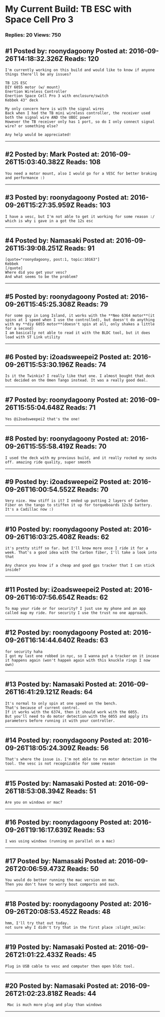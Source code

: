 # My Current Build: TB ESC with Space Cell Pro 3

### Replies: 20 Views: 750

## \#1 Posted by: roonydagoony Posted at: 2016-09-26T14:18:32.326Z Reads: 120

```
I'm currently working on this build and would like to know if anyone things there'll be any issues?

TB 12S ESC
DIY 6055 motor (w/ mount)
Enertion Wireless Controller
Enertion Space Cell Pro 3 with enclosure/switch
Kebbek 43" deck

My only concern here is with the signal wires
Back when I had the TB mini wireless controller, the receiver used both the signal wire AND the UBEC power 
However the TB receiver only has 1 port, so do I only connect signal wire? or something else?

Any help would be appreciated!
```

---
## \#2 Posted by: Mark Posted at: 2016-09-26T15:03:40.382Z Reads: 108

```
You need a motor mount, also I would go for a VESC for better braking and performance :)
```

---
## \#3 Posted by: roonydagoony Posted at: 2016-09-26T15:27:35.959Z Reads: 103

```
I have a vesc, but I'm not able to get it working for some reason :/ 
which is why i gave in a got the 12s esc
```

---
## \#4 Posted by: Namasaki Posted at: 2016-09-26T15:39:08.251Z Reads: 91

```
[quote="roonydagoony, post:1, topic:10163"]
Kebbek
[/quote]
Where did you get your vesc?
And what seems to be the problem?
```

---
## \#5 Posted by: roonydagoony Posted at: 2016-09-26T15:45:25.308Z Reads: 79

```
For some guy in Long Island, it works with the **Neo 6364 motor**(it spins at 1 speed when I use the controlled), but doesn't do anything with my **diy 6055 motor**(doesn't spin at all, only shakes a little for a second)
I am basically not able to read it with the BLDC tool, but it does load with ST Link utility
```

---
## \#6 Posted by: i2oadsweepei2 Posted at: 2016-09-26T15:53:30.196Z Reads: 74

```
Is it the Twinkix? I really like that one. I almost bought that deck but decided on the Omen Tango instead. It was a really good deal.
```

---
## \#7 Posted by: roonydagoony Posted at: 2016-09-26T15:55:04.648Z Reads: 71

```
Yes @i2oadsweepei2 that's the one!
```

---
## \#8 Posted by: roonydagoony Posted at: 2016-09-26T15:55:58.419Z Reads: 70

```
I used the deck with my previous build, and it really rocked my socks off. amazing ride quality, super smooth
```

---
## \#9 Posted by: i2oadsweepei2 Posted at: 2016-09-26T16:00:54.552Z Reads: 70

```
Very nice. How stiff is it? I ended up putting 2 layers of Carbon Fiber on the tango to stiffen it up for torqueboards 12s3p battery. It's a Cadillac now :)
```

---
## \#10 Posted by: roonydagoony Posted at: 2016-09-26T16:03:25.408Z Reads: 62

```
it's pretty stiff so far. but I'll know more once I ride it for a week. That's a good idea with the Carbon fiber, I'll take a look into that

Any chance you know if a cheap and good gps tracker that I can stick inside?
```

---
## \#11 Posted by: i2oadsweepei2 Posted at: 2016-09-26T16:07:56.654Z Reads: 62

```
To map your ride or for security? I just use my phone and an app called map my ride. For security I use the trust no one approach.
```

---
## \#12 Posted by: roonydagoony Posted at: 2016-09-26T16:14:44.640Z Reads: 63

```
for security haha
I got my last one robbed in nyc, so I wanna put a tracker on it incase it happens again (won't happen again with this knuckle rings I now own)
```

---
## \#13 Posted by: Namasaki Posted at: 2016-09-26T16:41:29.121Z Reads: 64

```
It's normal to only spin at one speed on the bench. 
That's because of current control. 
If it works with the 6374, then it should work with the 6055. 
But you'll need to do motor detection with the 6055 and apply its parameters before running it with your controller.
```

---
## \#14 Posted by: roonydagoony Posted at: 2016-09-26T18:05:24.309Z Reads: 56

```
That's where the issue is. I'm not able to run motor detection in the tool. the vesc is not recognizable for some reason
```

---
## \#15 Posted by: Namasaki Posted at: 2016-09-26T18:53:08.394Z Reads: 51

```
Are you on windows or mac?
```

---
## \#16 Posted by: roonydagoony Posted at: 2016-09-26T19:16:17.639Z Reads: 53

```
I was using windows (running on parallel on a mac)
```

---
## \#17 Posted by: Namasaki Posted at: 2016-09-26T20:06:59.473Z Reads: 50

```
You would do better running the mac version on mac
Then you don't have to worry bout comports and such.
```

---
## \#18 Posted by: roonydagoony Posted at: 2016-09-26T20:08:53.452Z Reads: 48

```
hmm, I'll try that out today.
not sure why I didn't try that in the first place :slight_smile:
```

---
## \#19 Posted by: Namasaki Posted at: 2016-09-26T21:01:22.433Z Reads: 45

```
Plug in USB cable to vesc and computer then open bldc tool.
```

---
## \#20 Posted by: Namasaki Posted at: 2016-09-26T21:02:23.818Z Reads: 44

```
 Mac is much more plug and play than windows
```

---
